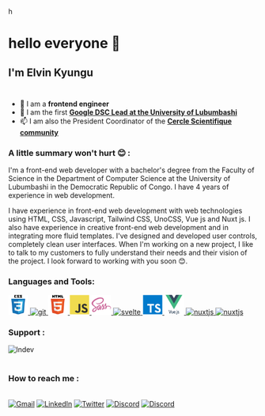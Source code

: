 h
# hello everyone  👋
## I'm Elvin Kyungu <br><br>
- 🌴 I am a <b>frontend engineer</b>
- 🌴 I am the first <b><a href="https://gdsc.community.dev/university-of-lubumbashi/" target="_blank">Google DSC Lead at the University of Lubumbashi</a></b>
- 📫 I am also the President Coordinator of the <b><a href="https://www.linkedin.com/company/cercle-scientifique-math-info/mycompany/" target="_blank"> Cercle Scientifique community</a></b>

<h3>A little summary won't hurt 😊 :</h3>
<p>
  I'm a front-end web developer with a bachelor's degree from the Faculty of Science in the Department of Computer Science at the University of Lubumbashi     in the Democratic Republic of Congo.
  I have 4 years of experience in web development.

  I have experience in front-end web development with web technologies using HTML, CSS, Javascript, Tailwind CSS, UnoCSS, Vue js and Nuxt js.
  I also have experience in creative front-end web development and in integrating more fluid templates.
  I've designed and developed user controls, completely clean user interfaces.
  When I'm working on a new project, I like to talk to my customers to fully understand their needs and their vision of the project.
  I look forward to working with you soon 😊.
</p>

<h3 align="left">Languages and Tools:</h3>
<p align="left"> 
  <a href="https://www.w3schools.com/css/" target="_blank" rel="noreferrer"> 
    <img src="https://raw.githubusercontent.com/devicons/devicon/master/icons/css3/css3-original-wordmark.svg" alt="css3" width="40" height="40"/> 
  </a> 
  <a href="https://git-scm.com/" target="_blank" rel="noreferrer"> 
    <img src="https://www.vectorlogo.zone/logos/git-scm/git-scm-icon.svg" alt="git" width="40" height="40"/> 
  </a> 
  <a href="https://www.w3.org/html/" target="_blank" rel="noreferrer"> 
    <img src="https://raw.githubusercontent.com/devicons/devicon/master/icons/html5/html5-original-wordmark.svg" alt="html5" width="40" height="40"/> 
  </a> 
  <a href="https://developer.mozilla.org/en-US/docs/Web/JavaScript" target="_blank" rel="noreferrer"> 
    <img src="https://raw.githubusercontent.com/devicons/devicon/master/icons/javascript/javascript-original.svg" alt="javascript" width="40" height="40"/>   </a> 
  <a href="https://sass-lang.com" target="_blank" rel="noreferrer"> 
    <img src="https://raw.githubusercontent.com/devicons/devicon/master/icons/sass/sass-original.svg" alt="sass" width="40" height="40"/> 
  </a> 
  <a href="https://svelte.dev" target="_blank" rel="noreferrer"> 
    <img src="https://upload.wikimedia.org/wikipedia/commons/1/1b/Svelte_Logo.svg" alt="svelte" width="40" height="40"/> 
  </a> 
  <a href="https://www.typescriptlang.org/" target="_blank" rel="noreferrer"> 
    <img src="https://raw.githubusercontent.com/devicons/devicon/master/icons/typescript/typescript-original.svg" alt="typescript" width="40" height="40"/>   </a> 
  <a href="https://vuejs.org/" target="_blank" rel="noreferrer"> 
    <img src="https://raw.githubusercontent.com/devicons/devicon/master/icons/vuejs/vuejs-original-wordmark.svg" alt="vuejs" width="40" height="40"/> 
  </a>
  <a href="https://nuxt.com/docs" target="_blank" rel="noreferrer"> 
    <img src="https://www.vectorlogo.zone/logos/nuxtjs/nuxtjs-icon.svg" alt="nuxtjs" width="40" height="40"/> 
  </a>
  <a href="https://tailwindcss.com/docs/" target="_blank" rel="noreferrer"> 
    <img src="https://www.vectorlogo.zone/logos/tailwindcss/tailwindcss-icon.svg" alt="nuxtjs" width="40" height="40"/> 
  </a>
</p>
<h3 align="left">Support :</h3>
<p>
  <a href="https://www.buymeacoffee.com/elvinkyungu"> 
    <img align="left" src="https://cdn.buymeacoffee.com/buttons/v2/default-yellow.png" height="50" width="210" alt="lndev" />
  </a>
</p><br><br>

<h3>How to reach me :</h3>

<br>[![Gmail](https://img.shields.io/badge/-GMAIL-D14836?style=for-the-badge&logo=gmail&logoColor=white)](mailto:elvinkyungu.75@gmail.com)
[![LinkedIn](https://img.shields.io/badge/-LINKEDIN-0072B1?style=for-the-badge&logo=linkedin&logoColor=white)](https://www.linkedin.com/in/elvin-kyungu/)
[![Twitter](https://img.shields.io/badge/-TWITTER-1DA1F2?style=for-the-badge&logo=twitter&logoColor=white)](https://twitter.com/home?lang=fr)
[![Discord](https://img.shields.io/badge/-DISCORD-5865F2?style=for-the-badge&logo=discord&logoColor=white)](https://discord.com/channels/@me)
[![Discord](https://img.shields.io/badge/-INSTAGRAM-5865F2?style=for-the-badge&logo=instagram&logoColor=white)](https://www.instagram.com/elvin.kyungu/)

<br><br>
